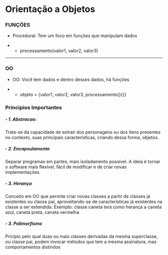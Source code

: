 # Orientação a Objetos

### FUNÇÕES

- Procedural: Tem um foco em funções que manipulam dados

- - processamento(valor1, valor2, valor3)

---

### OO

- OO: Você tem dados e dentro desses dados, há funções

- - objeto = {valor1, valor2, valor3, processamento(){}}

### Principios Importantes
##### - 1. Abstracao:
Trata-se da capacidade de extrair dos personagens ou dos itens presentes no contexto, suas principais características, criando dessa forma, objetos. 
##### - 2. Encapsulamento
Separar programas em partes, mais isoladamento possível. A ideia é tornar o software mais flexível, fácil de modificar e de criar novas implementações.
##### - 3. Herança
Conceito em OO que permite criar novas classes a partir de classes já existentes ou classe pai, aproveitando-se de características já existentes na classe a ser extendida. Exemplo: classe caneta terá como herança a caneta azul, caneta preta, caneta vermelha

##### - 3. Polimorfismo
Pricipio pelo qual duas ou mais classes derivadas da mesma superclasse, ou classe pai, podem invocar métodos que tem a mesma assinatura, mas comportamentos distindos

    
